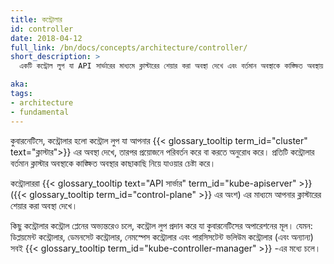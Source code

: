 ```yaml
---
title: কন্ট্রোলার
id: controller
date: 2018-04-12
full_link: /bn/docs/concepts/architecture/controller/
short_description: >
  একটি কন্ট্রোল লুপ যা API সার্ভারের মাধ্যমে ক্লাস্টারের শেয়ার করা অবস্থা দেখে এবং বর্তমান অবস্থাকে কাঙ্ক্ষিত অবস্থায় নিয়ে যাওয়ার চেষ্টা করে পরিবর্তন করে।

aka: 
tags:
- architecture
- fundamental
---
```

কুবারনেটিসে, কন্ট্রোলার হলো কন্ট্রোল লুপ যা আপনার
{{< glossary_tooltip term_id="cluster" text="ক্লাস্টার">}} এর অবস্থা দেখে,
তারপর প্রয়োজনে পরিবর্তন করে বা করতে অনুরোধ করে।
প্রতিটি কন্ট্রোলার বর্তমান ক্লাস্টার অবস্থাকে কাঙ্ক্ষিত অবস্থার কাছাকাছি
নিয়ে যাওয়ার চেষ্টা করে।

<!--more-->

কন্ট্রোলাররা {{< glossary_tooltip text="API সার্ভার" term_id="kube-apiserver" >}}
({{< glossary_tooltip term_id="control-plane" >}} এর অংশ)
এর মাধ্যমে আপনার ক্লাস্টারের শেয়ার করা অবস্থা দেখে।

কিছু কন্ট্রোলার কন্ট্রোল প্লেনের অভ্যন্তরেও চলে, কন্ট্রোল লুপ প্রদান করে
যা কুবারনেটিসের অপারেশনের মূল। যেমন: ডিপ্লয়মেন্ট কন্ট্রোলার,
ডেমনসেট কন্ট্রোলার, নেমস্পেস কন্ট্রোলার এবং পারসিসটেন্ট ভলিউম
কন্ট্রোলার (এবং অন্যান্য) সবই
{{< glossary_tooltip term_id="kube-controller-manager" >}} -এর মধ্যে চলে।
